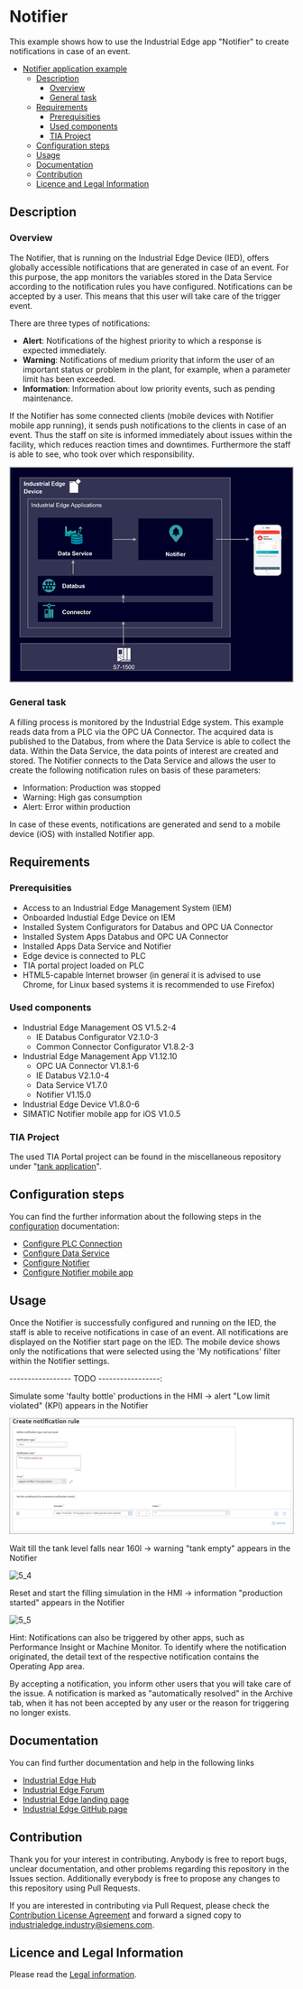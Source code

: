 # Notifier

This example shows how to use the Industrial Edge app "Notifier" to create notifications in case of an event.

- [Notifier application example](#notifier-application-example)
  - [Description](#description)
    - [Overview](#overview)
    - [General task](#general-task)
  - [Requirements](#requirements)
    - [Prerequisities](#prerequisities)
    - [Used components](#used-components)
    - [TIA Project](#tia-project)
  - [Configuration steps](#configuration-steps)
  - [Usage](#usage)
  - [Documentation](#documentation)
  - [Contribution](#contribution)
  - [Licence and Legal Information](#licence-and-legal-information)

## Description

### Overview

The Notifier, that is running on the Industrial Edge Device (IED), offers globally accessible notifications that are generated in case of an event. For this purpose, the app monitors the variables stored in the Data Service according to the notification rules you have configured. Notifications can be accepted by a user. This means that this user will take care of the trigger event.

There are three types of notifications: 

- **Alert**: Notifications of the highest priority to which a response is expected immediately.
- **Warning**: Notifications of medium priority that inform the user of an important status or problem in the plant, for example, when a parameter limit has been exceeded.
- **Information**: Information about low priority events, such as pending maintenance.

If the Notifier has some connected clients (mobile devices with Notifier mobile app running), it sends push notifications to the clients in case of an event. Thus the staff on site is informed immediately about issues within the facility, which reduces reaction times and downtimes. Furthermore the staff is able to see, who took over which responsibility.

![0](docs/graphics/0_Overview.PNG)

### General task

A filling process is monitored by the Industrial Edge system. This example reads data from a PLC via the OPC UA Connector. The acquired data is published to the Databus, from where the Data Service is able to collect the data. Within the Data Service, the data points of interest are created and stored. The Notifier connects to the Data Service and allows the user to create the following notification rules on basis of these parameters:

- Information: Production was stopped
- Warning: High gas consumption
- Alert: Error within production

In case of these events, notifications are generated and send to a mobile device (iOS) with installed Notifier app.

## Requirements

### Prerequisities

- Access to an Industrial Edge Management System (IEM)
- Onboarded Industial Edge Device on IEM
- Installed System Configurators for Databus and OPC UA Connector
- Installed System Apps Databus and OPC UA Connector
- Installed Apps Data Service and Notifier
- Edge device is connected to PLC
- TIA portal project loaded on PLC
- HTML5-capable Internet browser (in general it is advised to use Chrome, for Linux based systems it is recommended to use Firefox)

### Used components

- Industrial Edge Management OS V1.5.2-4
  - IE Databus Configurator V2.1.0-3
  - Common Connector Configurator V1.8.2-3
- Industrial Edge Management App V1.12.10
  - OPC UA Connector V1.8.1-6
  - IE Databus V2.1.0-4
  - Data Service V1.7.0
  - Notifier V1.15.0
- Industrial Edge Device V1.8.0-6
- SIMATIC Notifier mobile app for iOS V1.0.5

### TIA Project

The used TIA Portal project can be found in the miscellaneous repository under "[tank application](https://github.com/industrial-edge/miscellaneous/tree/main/tank%20application)".

## Configuration steps

You can find the further information about the following steps in the [configuration](docs/Installation.md) documentation:

- [Configure PLC Connection](/docs/Installation.md#configure-plc-connection)
- [Configure Data Service](/docs/Installation.md#configure-data-service)
- [Configure Notifier](/docs/Installation.md#configure-notifier)
- [Configure Notifier mobile app](/docs/Installation.md#configure-notifier-mobile-app)

## Usage

Once the Notifier is successfully configured and running on the IED, the staff is able to receive notifications in case of an event. All notifications are displayed on the Notifier start page on the IED. The mobile device shows only the notifications that were selected using the 'My notifications' filter within the Notifier settings.

----------------- TODO -----------------:

Simulate some 'faulty bottle' productions in the HMI
-> alert "Low limit violated" (KPI) appears in the Notifier

![5_3](docs/graphics/5_3_Notifier.PNG)

Wait till the tank level falls near 160l
-> warning "tank empty" appears in the Notifier

![5_4](docs/graphics/5_4_Notifier.PNG)

Reset and start the filling simulation in the HMI
-> information "production started" appears in the Notifier

![5_5](docs/graphics/5_5_Notifier.PNG)

Hint: Notifications can also be triggered by other apps, such as Performance Insight or Machine Monitor.
To identify where the notification originated, the detail text of the respective notification contains the Operating App area.

By accepting a notification, you inform  other users that you will take care of the issue. A notification is marked as "automatically resolved" in the Archive tab, when it has not been accepted by any user or the reason for triggering no longer exists.

## Documentation

You can find further documentation and help in the following links

  - [Industrial Edge Hub](https://iehub.eu1.edge.siemens.cloud/#/documentation)
  - [Industrial Edge Forum](https://www.siemens.com/industrial-edge-forum)
  - [Industrial Edge landing page](https://new.siemens.com/global/en/products/automation/topic-areas/industrial-edge/simatic-edge.html)
  - [Industrial Edge GitHub page](https://github.com/industrial-edge)
  
## Contribution

Thank you for your interest in contributing. Anybody is free to report bugs, unclear documentation, and other problems regarding this repository in the Issues section.
Additionally everybody is free to propose any changes to this repository using Pull Requests.

If you are interested in contributing via Pull Request, please check the [Contribution License Agreement](Siemens_CLA_1.1.pdf) and forward a signed copy to [industrialedge.industry@siemens.com](mailto:industrialedge.industry@siemens.com?subject=CLA%20Agreement%20Industrial-Edge).

## Licence and Legal Information

Please read the [Legal information](LICENSE.md).
